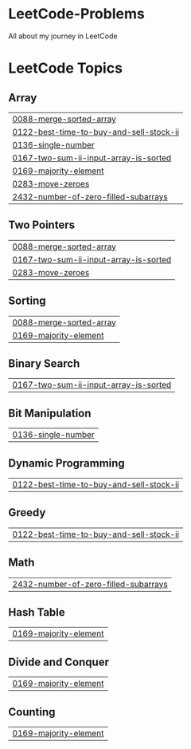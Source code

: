 # LeetCode-Problems
All about my journey in LeetCode

<!---LeetCode Topics Start-->
# LeetCode Topics
## Array
|  |
| ------- |
| [0088-merge-sorted-array](https://github.com/charankoganti9/LeetCode-Problems/tree/master/0088-merge-sorted-array) |
| [0122-best-time-to-buy-and-sell-stock-ii](https://github.com/charankoganti9/LeetCode-Problems/tree/master/0122-best-time-to-buy-and-sell-stock-ii) |
| [0136-single-number](https://github.com/charankoganti9/LeetCode-Problems/tree/master/0136-single-number) |
| [0167-two-sum-ii-input-array-is-sorted](https://github.com/charankoganti9/LeetCode-Problems/tree/master/0167-two-sum-ii-input-array-is-sorted) |
| [0169-majority-element](https://github.com/charankoganti9/LeetCode-Problems/tree/master/0169-majority-element) |
| [0283-move-zeroes](https://github.com/charankoganti9/LeetCode-Problems/tree/master/0283-move-zeroes) |
| [2432-number-of-zero-filled-subarrays](https://github.com/charankoganti9/LeetCode-Problems/tree/master/2432-number-of-zero-filled-subarrays) |
## Two Pointers
|  |
| ------- |
| [0088-merge-sorted-array](https://github.com/charankoganti9/LeetCode-Problems/tree/master/0088-merge-sorted-array) |
| [0167-two-sum-ii-input-array-is-sorted](https://github.com/charankoganti9/LeetCode-Problems/tree/master/0167-two-sum-ii-input-array-is-sorted) |
| [0283-move-zeroes](https://github.com/charankoganti9/LeetCode-Problems/tree/master/0283-move-zeroes) |
## Sorting
|  |
| ------- |
| [0088-merge-sorted-array](https://github.com/charankoganti9/LeetCode-Problems/tree/master/0088-merge-sorted-array) |
| [0169-majority-element](https://github.com/charankoganti9/LeetCode-Problems/tree/master/0169-majority-element) |
## Binary Search
|  |
| ------- |
| [0167-two-sum-ii-input-array-is-sorted](https://github.com/charankoganti9/LeetCode-Problems/tree/master/0167-two-sum-ii-input-array-is-sorted) |
## Bit Manipulation
|  |
| ------- |
| [0136-single-number](https://github.com/charankoganti9/LeetCode-Problems/tree/master/0136-single-number) |
## Dynamic Programming
|  |
| ------- |
| [0122-best-time-to-buy-and-sell-stock-ii](https://github.com/charankoganti9/LeetCode-Problems/tree/master/0122-best-time-to-buy-and-sell-stock-ii) |
## Greedy
|  |
| ------- |
| [0122-best-time-to-buy-and-sell-stock-ii](https://github.com/charankoganti9/LeetCode-Problems/tree/master/0122-best-time-to-buy-and-sell-stock-ii) |
## Math
|  |
| ------- |
| [2432-number-of-zero-filled-subarrays](https://github.com/charankoganti9/LeetCode-Problems/tree/master/2432-number-of-zero-filled-subarrays) |
## Hash Table
|  |
| ------- |
| [0169-majority-element](https://github.com/charankoganti9/LeetCode-Problems/tree/master/0169-majority-element) |
## Divide and Conquer
|  |
| ------- |
| [0169-majority-element](https://github.com/charankoganti9/LeetCode-Problems/tree/master/0169-majority-element) |
## Counting
|  |
| ------- |
| [0169-majority-element](https://github.com/charankoganti9/LeetCode-Problems/tree/master/0169-majority-element) |
<!---LeetCode Topics End-->